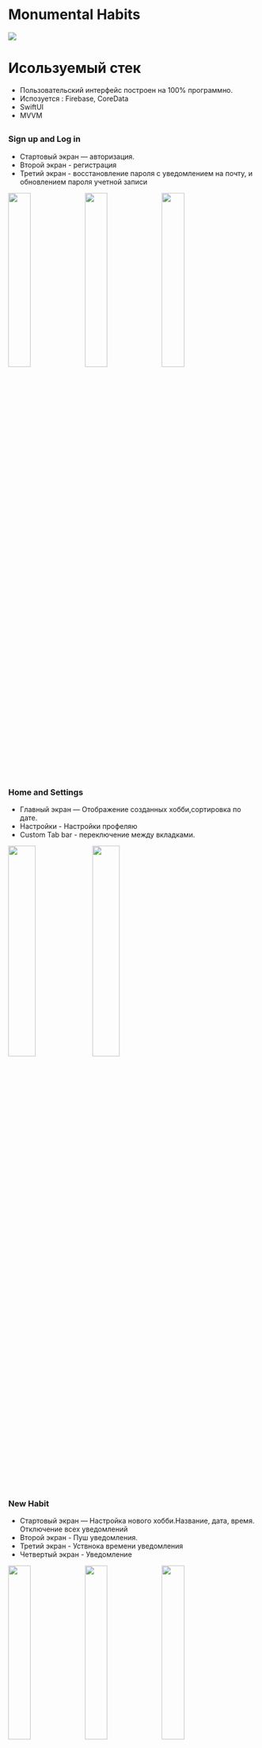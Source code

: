 # Monumental Habits 

<p float="left">
  <img src="https://github.com/Moroz9/MonumentalHabitsSwiftUI/assets/126159245/1e24c25b-c058-4e45-9aca-d8e3691d3448" />
</p>

# Исользуемый стек
- Пользовательский интерфейс построен на 100% программно.
- Испозуется : Firebase, CoreData
- SwiftUI
- MVVM
## 

### Sign up and Log in

- Стартовый экран — авторизация. 
- Второй экран - регистрация
- Третий экран - восстановление пароля с уведомлением на почту, и обновлением пароля учетной записи

<p float="left">
  <img src="https://github.com/Moroz9/MonumentalHabitsSwiftUI/assets/126159245/982725c9-90b4-4460-8929-19a1d7d5769c" width="30%" />
  <img src="https://github.com/Moroz9/MonumentalHabitsSwiftUI/assets/126159245/1cbeaa71-f47d-490f-92c3-37a2e4e63ca7" width="30%" />
  <img src="https://github.com/Moroz9/MonumentalHabitsSwiftUI/assets/126159245/38380d77-f90a-4caf-bd4a-74f96fc93927" width="30%" />
</p>

## 

### Home and Settings

- Главный экран — Отображение созданных хобби,сортировка по дате. 
- Настройки - Настройки профеляю
- Custom Tab bar - переключение между вкладками.

<p float="left">
  <img src="https://github.com/Moroz9/MonumentalHabitsSwiftUI/assets/126159245/55f73005-ec9c-4e24-8322-16ae745453e1" width="33%" />
   <img src="https://github.com/Moroz9/MonumentalHabitsSwiftUI/assets/126159245/c88ee6c8-cac1-4f02-88c6-b2bc72c32505" width="33%" />
</p>

## 

### New Habit

- Стартовый экран — Настройка нового хобби.Название, дата, время. Отключение всех уведомлений 
- Второй экран - Пуш уведомления.
- Третий экран - Уствнока времени уведомления 
- Четвертый экран - Уведомление


<p float="left">
 <img src="https://github.com/Moroz9/MonumentalHabitsSwiftUI/assets/126159245/6181983a-6e0d-450a-8b4d-48f1dbea6f92" width="30%" />
  <img src="https://github.com/Moroz9/MonumentalHabitsSwiftUI/assets/126159245/a9f3d2a1-bbca-4b4e-b44b-f8f8a0000fb7" width="30%" />
  <img src="https://github.com/Moroz9/MonumentalHabitsSwiftUI/assets/126159245/d3e5a05a-7dc6-4bcd-80ee-736194f1ab62" width="30%" />
  <img src="https://github.com/Moroz9/MonumentalHabitsSwiftUI/assets/126159245/3ed3ec2a-25f0-4a9e-82df-c17c07f4ce67" width="30%" />
</p>
